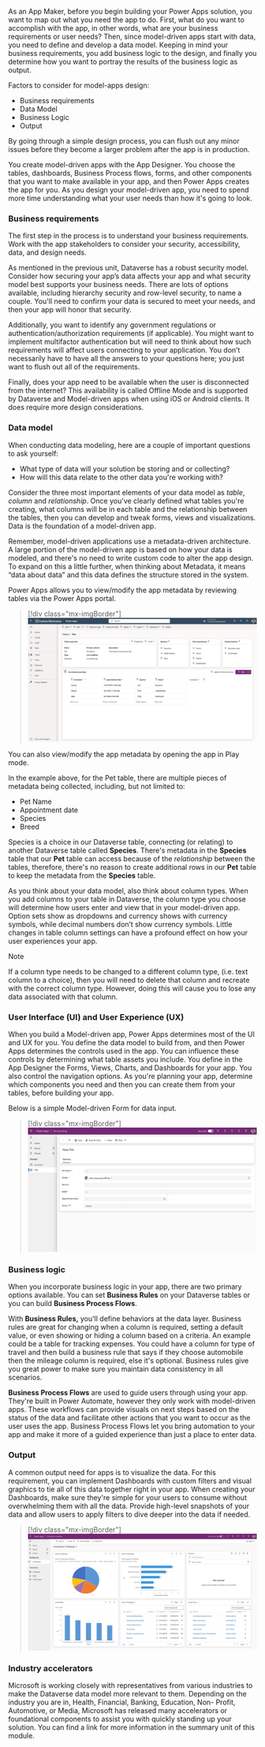As an App Maker, before you begin building your Power Apps solution, you want to map out what you need the app to do. First, what do you want to accomplish with the app, in other words, what are your business requirements or user needs? Then, since model-driven apps start with data, you need to define and develop a data model. Keeping in mind your business requirements, you add business logic to the design, and finally you determine how you want to portray the results of the business logic as output.

Factors to consider for model-apps design:

- Business requirements
- Data Model
- Business Logic
- Output

By going through a simple design process, you can flush out any minor issues before they become a larger problem after the app is in production.

You create model-driven apps with the App Designer. You choose the tables, dashboards, Business Process flows, forms, and other components that you want to make available in your app, and then Power Apps creates the app for you. As you design your model-driven app, you need to spend more time understanding what your user needs than how it's going to look.

### Business requirements

The first step in the process is to understand your business requirements. Work with the app stakeholders to consider your security, accessibility, data, and design needs.

As mentioned in the previous unit, Dataverse has a robust security model. Consider how securing your app’s data affects your app and what security model best supports your business needs. There are lots of options available, including hierarchy security and row-level security, to name a couple. You'll need to confirm your data is secured to meet your needs, and then your app will honor that security.

Additionally, you want to identify any government regulations or authentication/authorization requirements (if applicable). You might want to implement multifactor authentication but will need to think about how such requirements will affect users connecting to your application. You don’t necessarily have to have all the answers to your questions here; you just want to flush out all of the requirements.

Finally, does your app need to be available when the user is disconnected from the internet? This availability is called Offline Mode and is supported by  Dataverse and Model-driven apps when using iOS or Android clients. It does require more design considerations.

### Data model

When conducting data modeling, here are a couple of important questions to ask yourself:

- What type of data will your solution be storing and or collecting?
- How will this data relate to the other data you're working with?

Consider the three most important elements of your data model as *table*, *column* and *relationship*. Once you've clearly defined what tables you're creating, what columns will be in each table and the relationship between the tables, then you can develop and tweak forms, views and visualizations. Data is the foundation of a model-driven app.

Remember, model-driven applications use a metadata-driven architecture. A large portion of the model-driven app is based on how your data is modeled, and there's no need to write custom code to alter the app design. To expand on this a little further, when thinking about Metadata, it means “data about data” and this data defines the structure stored in the system.

Power Apps allows you to view/modify the app metadata by reviewing tables via the Power Apps portal.

> [!div class="mx-imgBorder"]
> [![Screenshot of app metadata of table in the Dataverse.](../media/new-metadata-example.svg)](../media/new-metadata-example.svg#lightbox)

You can also view/modify the app metadata by opening the app in Play mode.

In the example above, for the Pet table, there are multiple pieces of metadata being collected, including, but not limited to:

- Pet Name
- Appointment date
- Species
- Breed

Species is a choice in our Dataverse table, connecting (or relating) to another Dataverse table called **Species**. There's metadata in the **Species** table that our **Pet** table can access because of the *relationship* between the tables, therefore, there's no reason to create additional rows in our **Pet** table to keep the metadata from the **Species** table.

As you think about your data model, also think about column types. When you add columns to your table in Dataverse, the column type you choose will determine how users enter and view that in your model-driven app. Option sets show as dropdowns and currency shows with currency symbols, while decimal numbers don’t show currency symbols. Little changes in table column settings can have a profound effect on how your user experiences your app.

> [!NOTE]
> If a column type needs to be changed to a different column type, (i.e. text column to a choice), then you will need to delete that column and recreate with the correct column type. However, doing this will cause you to lose any data associated with that column.

### User Interface (UI) and User Experience (UX)

When you build a Model-driven app, Power Apps determines most of the UI and UX for you. You define the data model to build from, and then Power Apps determines the controls used in the app. You can influence these controls by determining what table assets you include. You define in the App Designer the Forms, Views, Charts, and Dashboards for your app. You also control the navigation options. As you're planning your app, determine which components you need and then you can create them from your tables, before building your app.

Below is a simple Model-driven Form for data input.

> [!div class="mx-imgBorder"]
> [![Screenshot example of model-driven app form.](../media/pet-appointment-form.svg)](../media/pet-appointment-form.svg#lightbox)

### Business logic

When you incorporate business logic in your app, there are two primary options available. You can set **Business Rules** on your Dataverse tables or you can build **Business Process Flows**.

With **Business Rules,** you'll define behaviors at the data layer. Business rules are great for changing when a column is required, setting a default value, or even showing or hiding a column based on a criteria. An example could be a table for tracking expenses. You could have a column for type of travel and then build a business rule that says if they choose automobile then the mileage column is required, else it's optional. Business rules give you great power to make sure you maintain data consistency in all scenarios.

**Business Process Flows** are used to guide users through using your app. They're built in Power Automate, however they only work with model-driven apps. These workflows can provide visuals on next steps based on the status of the data and facilitate other actions that you want to occur as the user uses the app. Business Process Flows let you bring automation to your app and make it more of a guided experience than just a place to enter data.

### Output

A common output need for apps is to visualize the data. For this requirement, you can implement Dashboards with custom filters and visual graphics to tie all of this data together right in your app. When creating your Dashboards, make sure they're simple for your users to consume without overwhelming them with all the data. Provide high-level snapshots of your data and allow users to apply filters to dive deeper into the data if needed.

> [!div class="mx-imgBorder"]
> [![Screenshot of Fundraiser app in play mode to visualize data.](../media/example-output.svg)](../media/example-output.svg#lightbox)

### Industry accelerators

Microsoft is working closely with representatives from various industries to make the Dataverse data model more relevant to them. Depending on the industry you are in, Health, Financial, Banking, Education, Non- Profit, Automotive, or Media, Microsoft has released many accelerators or foundational components to assist you with quickly standing up your solution. You can find a link for more information in the summary unit of this module.
